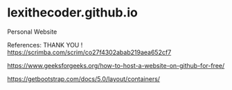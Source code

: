 # lexithecoder.github.io
Personal Website

References:
THANK YOU !
 https://scrimba.com/scrim/co27f4302abab219aea652cf7
 
 https://www.geeksforgeeks.org/how-to-host-a-website-on-github-for-free/ 

https://getbootstrap.com/docs/5.0/layout/containers/ 


